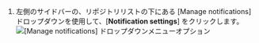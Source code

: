 1. 左側のサイドバーの、リポジトリリストの下にある [Manage notifications] ドロップダウンを使用して、[**Notification settings**] をクリックします。 ![[Manage notifications] ドロップダウンメニューオプション](/assets/images/help/notifications-v2/manage-notifications-options.png)
